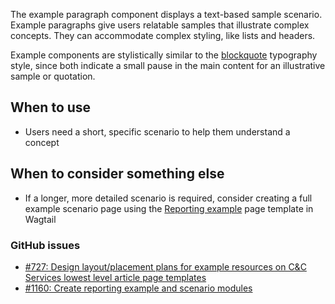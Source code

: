The example paragraph component displays a text-based sample scenario. Example paragraphs give users relatable samples that illustrate complex concepts. They can accommodate complex styling, like lists and headers.

Example components are stylistically similar to the [blockquote](/docs/typography) typography style, since both indicate a small pause in the main content for an illustrative sample or quotation.

## When to use
- Users need a short, specific scenario to help them understand a concept

## When to consider something else
- If a longer, more detailed scenario is required, consider creating a full example scenario page using the [Reporting example](/docs/page-layouts/reporting-example-page) page template in Wagtail

### GitHub issues
 - [#727: Design layout/placement plans for example resources on C&C Services lowest level article page templates](https://github.com/fecgov/fec-cms/issues/727)
 - [#1160: Create reporting example and scenario modules](https://github.com/fecgov/fec-cms/issues/1160)
